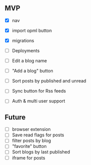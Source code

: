 ## MVP
- [x] nav
- [x] import opml button
- [x] migrations
- [ ] Deployments
- [ ] Edit a blog name
- [ ] "Add a blog" button
- [ ] Sort posts by published and unread
- [ ] Sync button for Rss feeds
- [ ] Auth & multi user support


## Future
- [ ] browser extension
- [ ] Save read flags for posts
- [ ] filter posts by blog
- [ ] "favorite" button
- [ ] Sort blogs by last published
- [ ] iframe for posts

